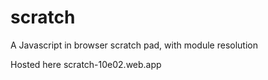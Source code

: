 # scratch
A Javascript in browser scratch pad, with module resolution

Hosted here scratch-10e02.web.app
